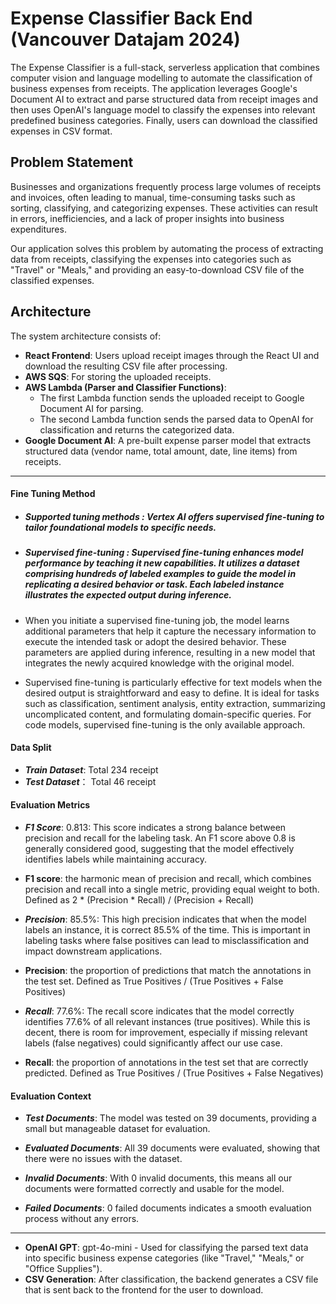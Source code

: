 # Expense Classifier Back End (Vancouver Datajam 2024)

The Expense Classifier is a full-stack, serverless application that combines computer vision and language modelling to automate the classification of business expenses from receipts. The application leverages Google's Document AI to extract and parse structured data from receipt images and then uses OpenAI's language model to classify the expenses into relevant predefined business categories. Finally, users can download the classified expenses in CSV format.

## Problem Statement

Businesses and organizations frequently process large volumes of receipts and invoices, often leading to manual, time-consuming tasks such as sorting, classifying, and categorizing expenses. These activities can result in errors, inefficiencies, and a lack of proper insights into business expenditures.

Our application solves this problem by automating the process of extracting data from receipts, classifying the expenses into categories such as "Travel" or "Meals," and providing an easy-to-download CSV file of the classified expenses.

## Architecture

The system architecture consists of:

- **React Frontend**: Users upload receipt images through the React UI and download the resulting CSV file after processing.
- **AWS SQS**: For storing the uploaded receipts.
- **AWS Lambda (Parser and Classifier Functions)**: 
  - The first Lambda function sends the uploaded receipt to Google Document AI for parsing.
  - The second Lambda function sends the parsed data to OpenAI for classification and returns the categorized data.
- **Google Document AI**: A pre-built expense parser model that extracts structured data (vendor name, total amount, date, line items) from receipts.
-------------------------------------------------------------------------------------------------------------------------------------
#### Fine Tuning Method
- ##### Supported tuning methods : Vertex AI offers supervised fine-tuning to tailor foundational models to specific needs.

- ##### Supervised fine-tuning : Supervised fine-tuning enhances model performance by teaching it new capabilities. It utilizes a dataset comprising hundreds of labeled examples to guide the model in replicating a desired behavior or task. Each labeled instance illustrates the expected output during inference.

- When you initiate a supervised fine-tuning job, the model learns additional parameters that help it capture the necessary information to execute the intended task or adopt the desired behavior. These parameters are applied during inference, resulting in a new model that integrates the newly acquired knowledge with the original model.

- Supervised fine-tuning is particularly effective for text models when the desired output is straightforward and easy to define. It is ideal for tasks such as classification, sentiment analysis, entity extraction, summarizing uncomplicated content, and formulating domain-specific queries. For code models, supervised fine-tuning is the only available approach.

#### Data Split
- ***Train Dataset***: Total 234 receipt
- ***Test Dataset***： Total 46 receipt
  
#### Evaluation Metrics
- ***F1 Score***: 0.813: This score indicates a strong balance between precision and recall for the labeling task. An F1 score above 0.8 is generally considered good, suggesting that the model effectively identifies labels while maintaining accuracy.
- ****F1 score****: the harmonic mean of precision and recall, which combines precision and recall into a single metric, providing equal weight to both. Defined as 2 * (Precision * Recall) / (Precision + Recall)


- ***Precision***: 85.5%: This high precision indicates that when the model labels an instance, it is correct 85.5% of the time. This is important in labeling tasks where false positives can lead to misclassification and impact downstream applications.
- ****Precision****: the proportion of predictions that match the annotations in the test set. Defined as True Positives / (True Positives + False Positives)

- ***Recall***: 77.6%: The recall score indicates that the model correctly identifies 77.6% of all relevant instances (true positives). While this is decent, there is room for improvement, especially if missing relevant labels (false negatives) could significantly affect our use case.
- ****Recall****: the proportion of annotations in the test set that are correctly predicted. Defined as True Positives / (True Positives + False Negatives)
  
#### Evaluation Context
- ***Test Documents***: The model was tested on 39 documents, providing a small but manageable dataset for evaluation.

- ***Evaluated Documents***: All 39 documents were evaluated, showing that there were no issues with the dataset.

- ***Invalid Documents***: With 0 invalid documents, this means all our documents were formatted correctly and usable for the model.

- ***Failed Documents***: 0 failed documents indicates a smooth evaluation process without any errors.

-------------------------------------------------------------------------------------------------------------------------------------
- **OpenAI GPT**: gpt-4o-mini - Used for classifying the parsed text data into specific business expense categories (like "Travel," "Meals," or "Office Supplies").
- **CSV Generation**: After classification, the backend generates a CSV file that is sent back to the frontend for the user to download.




